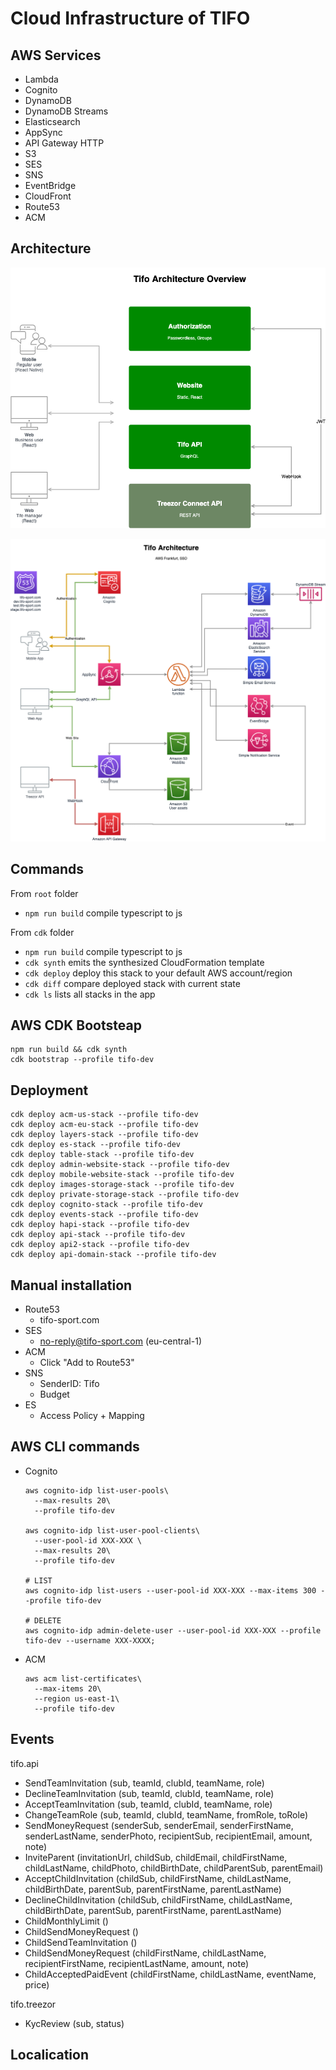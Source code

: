 # Cloud Infrastructure of TIFO

## AWS Services

- Lambda
- Cognito
- DynamoDB
- DynamoDB Streams
- Elasticsearch
- AppSync
- API Gateway HTTP
- S3
- SES
- SNS
- EventBridge
- CloudFront
- Route53
- ACM

## Architecture

![AWS Architecture](architecture2.png)

![AWS Architecture](architecture.png)

## Commands

From `root` folder

- `npm run build` compile typescript to js

From `cdk` folder

- `npm run build` compile typescript to js
- `cdk synth` emits the synthesized CloudFormation template
- `cdk deploy` deploy this stack to your default AWS account/region
- `cdk diff` compare deployed stack with current state
- `cdk ls` lists all stacks in the app

## AWS CDK Bootsteap

```shell
npm run build && cdk synth
cdk bootstrap --profile tifo-dev
```

## Deployment

```shell
cdk deploy acm-us-stack --profile tifo-dev
cdk deploy acm-eu-stack --profile tifo-dev
cdk deploy layers-stack --profile tifo-dev
cdk deploy es-stack --profile tifo-dev
cdk deploy table-stack --profile tifo-dev
cdk deploy admin-website-stack --profile tifo-dev
cdk deploy mobile-website-stack --profile tifo-dev
cdk deploy images-storage-stack --profile tifo-dev
cdk deploy private-storage-stack --profile tifo-dev
cdk deploy cognito-stack --profile tifo-dev
cdk deploy events-stack --profile tifo-dev
cdk deploy hapi-stack --profile tifo-dev
cdk deploy api-stack --profile tifo-dev
cdk deploy api2-stack --profile tifo-dev
cdk deploy api-domain-stack --profile tifo-dev
```

## Manual installation

- Route53
  - tifo-sport.com
- SES
  - no-reply@tifo-sport.com (eu-central-1)
- ACM
  - Click "Add to Route53"
- SNS
  - SenderID: Tifo
  - Budget
- ES
  - Access Policy + Mapping

## AWS CLI commands

- Cognito

  ```shell
  aws cognito-idp list-user-pools\
    --max-results 20\
    --profile tifo-dev

  aws cognito-idp list-user-pool-clients\
    --user-pool-id XXX-XXX \
    --max-results 20\
    --profile tifo-dev

  # LIST
  aws cognito-idp list-users --user-pool-id XXX-XXX --max-items 300 --profile tifo-dev

  # DELETE
  aws cognito-idp admin-delete-user --user-pool-id XXX-XXX --profile tifo-dev --username ХХХ-ХХХХ;
  ```

- ACM
  ```shell
  aws acm list-certificates\
    --max-items 20\
    --region us-east-1\
    --profile tifo-dev
  ```

## Events

tifo.api

- SendTeamInvitation (sub, teamId, clubId, teamName, role)
- DeclineTeamInvitation (sub, teamId, clubId, teamName, role)
- AcceptTeamInvitation (sub, teamId, clubId, teamName, role)
- ChangeTeamRole (sub, teamId, clubId, teamName, fromRole, toRole)
- SendMoneyRequest (senderSub, senderEmail, senderFirstName, senderLastName, senderPhoto, recipientSub, recipientEmail, amount, note)
- InviteParent (invitationUrl, childSub, childEmail, childFirstName, childLastName, childPhoto, childBirthDate, childParentSub, parentEmail)
- AcceptChildInvitation (childSub, childFirstName, childLastName, childBirthDate, parentSub, parentFirstName, parentLastName)
- DeclineChildInvitation (childSub, childFirstName, childLastName, childBirthDate, parentSub, parentFirstName, parentLastName)
- ChildMonthlyLimit ()
- ChildSendMoneyRequest ()
- ChildSendTeamInvitation ()
- ChildSendMoneyRequest (childFirstName, childLastName, recipientFirstName, recipientLastName, amount, note)
- ChildAcceptedPaidEvent (childFirstName, childLastName, eventName, price)

tifo.treezor

- KycReview (sub, status)

## Localication
